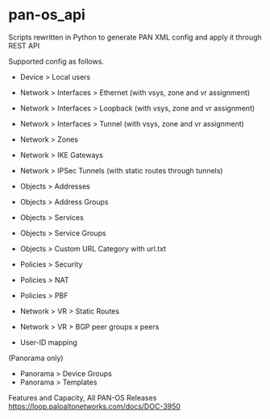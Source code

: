 # pan-os_api

Scripts rewritten in Python to generate PAN XML config and apply it through REST API

Supported config as follows.

* Device > Local users
* Network > Interfaces > Ethernet   (with vsys, zone and vr assignment)
* Network > Interfaces > Loopback   (with vsys, zone and vr assignment)
* Network > Interfaces > Tunnel     (with vsys, zone and vr assignment)
* Network > Zones
* Network > IKE Gateways
* Network > IPSec Tunnels (with static routes through tunnels)
* Objects > Addresses
* Objects > Address Groups
* Objects > Services
* Objects > Service Groups
* Objects > Custom URL Category with url.txt
* Policies > Security
* Policies > NAT
* Policies > PBF
* Network > VR > Static Routes
* Network > VR > BGP peer groups x peers

* User-ID mapping

(Panorama only)
* Panorama > Device Groups
* Panorama > Templates

Features and Capacity, All PAN-OS Releases
https://loop.paloaltonetworks.com/docs/DOC-3950


